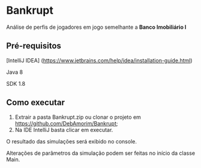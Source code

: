 # Bankrupt
Análise de perfis de jogadores em jogo semelhante a **Banco Imobiliário I**

## Pré-requisitos

[IntelliJ IDEA] (https://www.jetbrains.com/help/idea/installation-guide.html)
 
Java 8

SDK 1.8

## Como executar

1. Extrair a pasta Bankrupt.zip ou clonar o projeto em <https://github.com/DebAmorim/Bankrupt>;
2. Na IDE IntelliJ basta clicar em executar.

O resultado das simulações será exibido no console.

Alterações de parâmetros da simulação podem ser feitas no início da classe Main.

